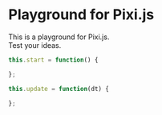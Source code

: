 Playground for Pixi.js
======================

This is a playground for Pixi.js.  
Test your ideas.

```js
this.start = function() {

};

this.update = function(dt) {

};
```
